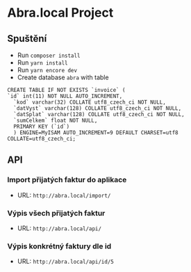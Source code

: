 Abra.local Project
=================

Spuštění
------------
* Run `composer install`
* Run `yarn install`
* Run `yarn encore dev`
* Create database `abra` with table


``` 
CREATE TABLE IF NOT EXISTS `invoice` (
`id` int(11) NOT NULL AUTO_INCREMENT,
  `kod` varchar(32) COLLATE utf8_czech_ci NOT NULL,
  `datVyst` varchar(128) COLLATE utf8_czech_ci NOT NULL,
  `datSplat` varchar(128) COLLATE utf8_czech_ci NOT NULL,
  `sumCelkem` float NOT NULL,
  PRIMARY KEY (`id`)
  ) ENGINE=MyISAM AUTO_INCREMENT=9 DEFAULT CHARSET=utf8 COLLATE=utf8_czech_ci;
```


API
------------

### Import přijatých faktur do aplikace

- URL: `http://abra.local/import/`

### Výpis všech přijatých faktur

- URL: `http://abra.local/api/`

### Výpis konkrétný faktury dle id

- URL: `http://abra.local/api/id/5`